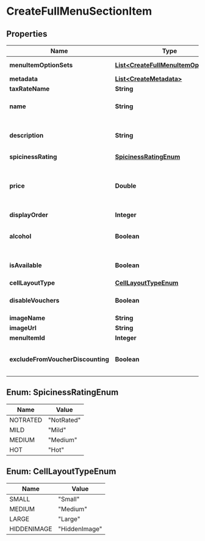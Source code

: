 
# CreateFullMenuSectionItem

## Properties
Name | Type | Description | Notes
------------ | ------------- | ------------- | -------------
**menuItemOptionSets** | [**List&lt;CreateFullMenuItemOptionSet&gt;**](CreateFullMenuItemOptionSet.md) | Menu item option sets |  [optional]
**metadata** | [**List&lt;CreateMetadata&gt;**](CreateMetadata.md) | List of metadata |  [optional]
**taxRateName** | **String** | Tax rate name |  [optional]
**name** | **String** | Menu item name (like \&quot;Korma\&quot;) |  [optional]
**description** | **String** | Description (like \&quot;A lovely dish from the east\&quot;) |  [optional]
**spicinessRating** | [**SpicinessRatingEnum**](#SpicinessRatingEnum) | Spiciness rating |  [optional]
**price** | **Double** | Price - this is only used when there is no master option set and should be set to 0 if a master option set exists. |  [optional]
**displayOrder** | **Integer** | Display order |  [optional]
**alcohol** | **Boolean** | To be set true if the item or an option of the item contains an alcoholic drink. |  [optional]
**isAvailable** | **Boolean** | True if we accept orders for this item still |  [optional]
**cellLayoutType** | [**CellLayoutTypeEnum**](#CellLayoutTypeEnum) | Small | Medium | Large  Affects the layout of the menu. |  [optional]
**disableVouchers** | **Boolean** | If true, then vouchers won&#39;t be applied for this item |  [optional]
**imageName** | **String** | Image url |  [optional]
**imageUrl** | **String** | Image url |  [optional]
**menuItemId** | **Integer** | Menu Item Id |  [optional]
**excludeFromVoucherDiscounting** | **Boolean** | If true, the item is excluded from voucher discount calculations |  [optional]


<a name="SpicinessRatingEnum"></a>
## Enum: SpicinessRatingEnum
Name | Value
---- | -----
NOTRATED | &quot;NotRated&quot;
MILD | &quot;Mild&quot;
MEDIUM | &quot;Medium&quot;
HOT | &quot;Hot&quot;


<a name="CellLayoutTypeEnum"></a>
## Enum: CellLayoutTypeEnum
Name | Value
---- | -----
SMALL | &quot;Small&quot;
MEDIUM | &quot;Medium&quot;
LARGE | &quot;Large&quot;
HIDDENIMAGE | &quot;HiddenImage&quot;



